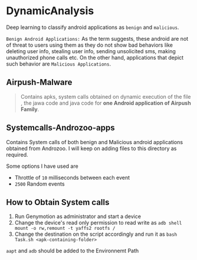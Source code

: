 # DynamicAnalysis
 Deep learning to classify android applications as `benign` and `malicious`. 
 
 `Benign Android Applications:` As the term suggests, these android are not of threat to users using them as they do not show bad behaviors like deleting user info, stealing user info, sending unsolicited sms, making unauthorized phone calls etc. On the other hand, applications that depict such behavior are `Malicious Applications`.
 
  
## Airpush-Malware 
 
 > Contains apks, system calls obtained on dynamic execution of the file , the jawa code and java code for **one Android application of Airpush Family**.

## Systemcalls-Androzoo-apps

Contains System calls of both benign and Malicious android applications obtained from Androzoo. I will keep on adding files to this directory as required.

Some options I have used are 

* Throttle of `10` milliseconds between each event 
* `2500` Random events  
 
## How to Obtain System calls  

1. Run Genymotion as administrator and start a device
2. Change the device's read only permission to read write as `adb shell mount -o rw,remount -t yaffs2 rootfs /`
3. Change the destination on the script accordingly and run it as `bash Task.sh <apk-containing-folder>`

`aapt` and `adb` should be added to the Environnemt Path

